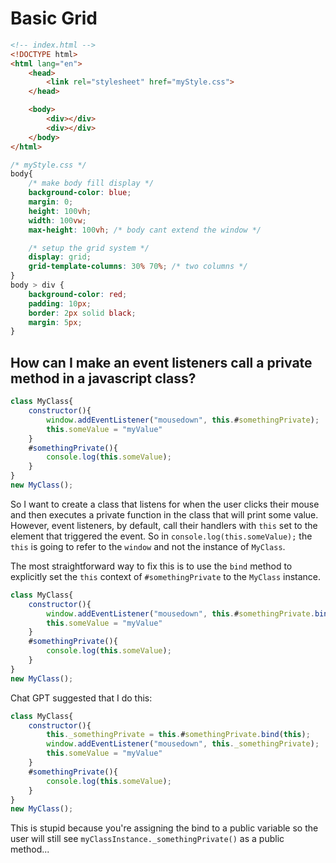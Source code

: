 # Basic Grid
```html
<!-- index.html -->
<!DOCTYPE html>
<html lang="en">
    <head>
        <link rel="stylesheet" href="myStyle.css">
    </head>

    <body>
        <div></div>
        <div></div>        
    </body>
</html>
```
```css
/* myStyle.css */
body{
    /* make body fill display */
    background-color: blue;
    margin: 0;
    height: 100vh;
    width: 100vw;
    max-height: 100vh; /* body cant extend the window */

    /* setup the grid system */
    display: grid;
    grid-template-columns: 30% 70%; /* two columns */
}
body > div {
    background-color: red;
    padding: 10px;
    border: 2px solid black;
    margin: 5px;
}
```
## How can I make an event listeners call a private method in a javascript class?
```js
class MyClass{
    constructor(){
        window.addEventListener("mousedown", this.#somethingPrivate);
        this.someValue = "myValue"
    }
    #somethingPrivate(){
        console.log(this.someValue);
    }
}
new MyClass();
```
So I want to create a class that listens for when the user clicks their mouse and then executes a private function in the class that will print some value. However, event listeners, by default, call their handlers with `this` set to the element that triggered the event. So in `console.log(this.someValue);` the `this` is going to refer to the `window` and not the instance of `MyClass`.

The most straightforward way to fix this is to use the `bind` method to explicitly set the `this` context of `#somethingPrivate` to the `MyClass` instance.
```js
class MyClass{
    constructor(){
        window.addEventListener("mousedown", this.#somethingPrivate.bind(this));
        this.someValue = "myValue"
    }
    #somethingPrivate(){
        console.log(this.someValue);
    }
}
new MyClass();
```
Chat GPT suggested that I do this:
```js
class MyClass{
    constructor(){
        this._somethingPrivate = this.#somethingPrivate.bind(this);
        window.addEventListener("mousedown", this._somethingPrivate);
        this.someValue = "myValue"
    }
    #somethingPrivate(){
        console.log(this.someValue);
    }
}
new MyClass();
```
This is stupid because you're assigning the bind to a public variable so the user will still see `myClassInstance._somethingPrivate()` as a public method...
